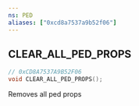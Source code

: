 ```yaml
---
ns: PED
aliases: ["0xcd8a7537a9b52f06"]
---
```

## CLEAR_ALL_PED_PROPS

```c
// 0xCD8A7537A9B52F06
void CLEAR_ALL_PED_PROPS();
```

Removes all ped props


